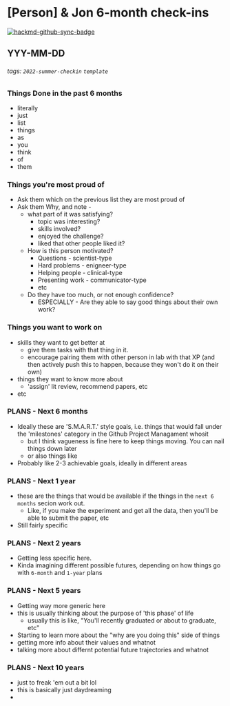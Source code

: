 # [Person] & Jon 6-month check-ins

[![hackmd-github-sync-badge](https://hackmd.io/YXfY_mxpQHeVgPgyT2bCeA/badge)](https://hackmd.io/YXfY_mxpQHeVgPgyT2bCeA)


## YYY-MM-DD
###### tags: `2022-summer-checkin` `template`

### Things Done in the past 6 months
- literally
- just
- list
- things
- as
- you
- think
- of 
- them

### Things you're most proud of
- Ask them which on the previous list they are most proud of
- Ask them Why, and note - 
    - what part of it was satisfying?
        - topic was interesting?
        - skills involved?
        - enjoyed the challenge?
        - liked that other people liked it?
    - How is this person motivated?
        - Questions - scientist-type
        - Hard problems - enigneer-type
        - Helping people - clinical-type
        - Presenting work - communicator-type
        - etc
    - Do they have too much, or not enough confidence?
        - ESPECIALLY - Are they able to say good things about their own work? 
        

### Things you want to work on 
- skills they want to get better at
    - give them tasks with that thing in it. 
    - encourage pairing them with other person in lab with that XP (and then actively push this to happen, because they won't do it on their own)
- things they want to know more about
    - 'assign' lit review, recommend papers, etc
- etc

### PLANS - Next 6 months
- Ideally these are 'S.M.A.R.T.' style goals, i.e. things that would fall under the 'milestones' category in the Github Project Managament whosit
    - but I think vagueness is fine here to keep things moving. You can nail things down later
    - or also things like 
- Probably like 2-3 achievable goals, ideally in different areas

### PLANS - Next 1 year 
- these are the things that would be available if the things in the `next 6 months` secion work out.
    - Like, if you make the experiment and get all the data, then you'll be able to submit the paper, etc
- Still fairly specific

### PLANS - Next 2 years
- Getting less specific here. 
- Kinda imagining different possible futures, depending on how things go with `6-month` and `1-year` plans

### PLANS - Next 5 years
- Getting way more generic here
- this is usually thinking about the purpose of 'this phase' of life
    - usually this is like, "You'll recently graduated or about to graduate, etc"
- Starting to learn more about the "why are you doing this" side of things
- getting more info about their values and whatnot
- talking more about differnt potential future trajectories and whatnot

### PLANS - Next 10 years
- just to freak 'em out a bit lol
- this is basically just daydreaming
- 